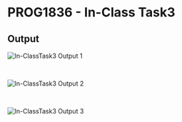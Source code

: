 # PROG1836 - In-Class Task3

## Output

![In-ClassTask3 Output 1](https://user-images.githubusercontent.com/122504894/214906869-8932cdb9-8258-4a30-90b8-7b9ae11eabdd.PNG)

<br>

![In-ClassTask3 Output 2](https://user-images.githubusercontent.com/122504894/214906871-d665f6b7-6e01-4438-81ef-3067526da711.PNG)

<br>

![In-ClassTask3 Output 3](https://user-images.githubusercontent.com/122504894/214906875-5246f00a-3588-44ce-8e49-293c4817359d.PNG)
